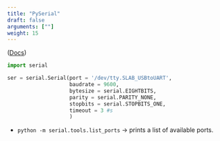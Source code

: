 ```yaml
---
title: "PySerial"
draft: false
arguments: [""]
weight: 15
---
```


([Docs](https://pyserial.readthedocs.io/en/latest/shortintro.html))

```py
import serial

ser = serial.Serial(port = '/dev/tty.SLAB_USBtoUART',
                    baudrate = 9600,
                    bytesize = serial.EIGHTBITS,
                    parity = serial.PARITY_NONE,
                    stopbits = serial.STOPBITS_ONE,
					timeout = 3 #s
                    )
```

-   `python -m serial.tools.list_ports` &rarr; prints a list of available ports.
